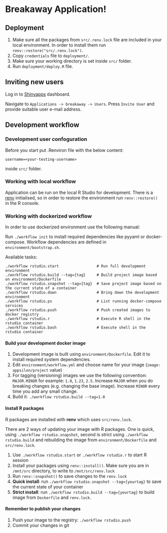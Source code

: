 # Breakaway Application!

## Deployment

1. Make sure all the packages from `src/.renv.lock` file are included in your local environment.
   In order to install them run `renv::restore("src/.renv.lock")`.
2. Copy `credentials` file to `deployment/`.
3. Make sure your working directory is set inside `src/` folder.
4. Run `deployment/deploy.R` file.

## Inviting new users

Log in to [Shinyapps](https://www.shinyapps.io/) dashboard.

Navigate to `Applications -> breakaway -> Users`.
Press `Invite User` and provide suitable user e-mail address.

## Development workflow

### Development user confoguration

Before you start put .Renviron file with the below content:
```
username=<your-testing-username>
```
inside `src/` folder.

### Working with local workflow

Application can be run on the local R Studio for development.
There is a [renv](https://rstudio.github.io/renv/articles/renv.html) initialised, so in order to restore the environment run `renv::restore()` in the R console.

### Working with dockerized workflow

In order to use dockerized environment use the following manual:

Run `./workflow init` to install required dependencies like pyyaml or docker-compose.
Workflow dependencies are defined in `environment/bootstrap.sh`.

Available tasks:

```
./workflow rstudio.start                 # Run full development environment
./workflow rstudio.build --tag={tag}     # Build project image based on environment/Dockerfile
./workflow rstudio.snapshot --tag={tag}  # Save project image based on the current state of a container
./workflow rstudio.down                  # Bring down the development environment
./workflow rstudio.ps                    # List running docker-compose services
./workflow rstudio.push                  # Push created images to docker registry
./workflow rstudio.r                     # Execute R shell in the rstudio container
./workflow rstudio.bash                  # Execute shell in the rstudio container
```

#### Build your development docker image

1. Development image is built using `environment/Dockerfile`. Edit it to install required system dependencies.
1. Edit `environment/workflow.yml` and choose name for your image (`image: appsilon/project` value)
1. For tagging (versioning) images we use the following convention: `MAJOR.MINOR` for example: `1.0`, `1.23`, `2.5`. Increase `MAJOR` when you do breaking changes (e.g. changing the base image). Increase `MINOR` every time you add any small change.
1. Build it: `./workflow rstudio.build --tag=1.0`

#### Install R packages

R packages are installed with **renv** which uses `src/renv.lock`.

There are 2 ways of updating your image with R packages. One is quick, using `./workflow rstudio.snapshot`, second is strict using `./workflow rstudio.build` and rebuilding the image from `environment/Dockerfile` and `src/renv.lock`.

1. Use `./workflow rstudio.start` or `./workflow rstudio.r` to start R session
1. Install your packages using `renv::install()`. Make sure you are in `/mnt/src` directory, to write to `/mnt/src/renv.lock`
1. Run `renv::snapshot()` to save changes to the `renv.lock`
1. **Quick install**: run `./workflow rstudio.snapshot --tag={yourtag}` to save the current state of your container
1. **Strict install**: run `./workflow rstudio.build --tag={yourtag}` to build image from `Dockerfile` and `renv.lock`.

#### Remember to publish your changes

1. Push your image to the registry: `./workflow rstudio.push`
1. Commit your changes in git
